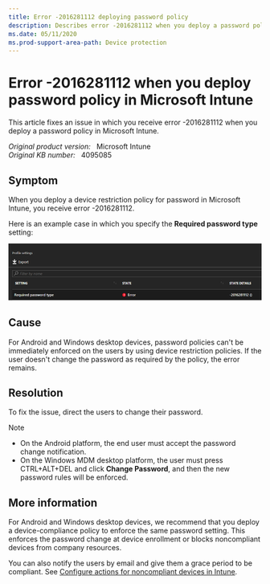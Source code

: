 ```yaml
---
title: Error -2016281112 deploying password policy
description: Describes error -2016281112 when you deploy a password policy in Microsoft Intune.
ms.date: 05/11/2020
ms.prod-support-area-path: Device protection
---
```

# Error -2016281112 when you deploy password policy in Microsoft Intune

This article fixes an issue in which you receive error -2016281112 when you deploy a password policy in Microsoft Intune.

_Original product version:_ &nbsp; Microsoft Intune  
_Original KB number:_ &nbsp; 4095085

## Symptom

When you deploy a device restriction policy for password in Microsoft Intune, you receive error -2016281112.

Here is an example case in which you specify the **Required password type** setting:

![Screenshot of the error code -2016281112.](./media/error-deploying-password-policy/error-code.png)

## Cause

For Android and Windows desktop devices, password policies can't be immediately enforced on the users by using device restriction policies. If the user doesn't change the password as required by the policy, the error remains.

## Resolution

To fix the issue, direct the users to change their password.

> [!NOTE]
>
> - On the Android platform, the end user must accept the password change notification.
> - On the Windows MDM desktop platform, the user must press CTRL+ALT+DEL and click **Change Password**, and then the new password rules will be enforced.

## More information

For Android and Windows desktop devices, we recommend that you deploy a device-compliance policy to enforce the same password setting. This enforces the password change at device enrollment or blocks noncompliant devices from company resources.

You can also notify the users by email and give them a grace period to be compliant. See [Configure actions for noncompliant devices in Intune](/mem/intune/protect/actions-for-noncompliance).
